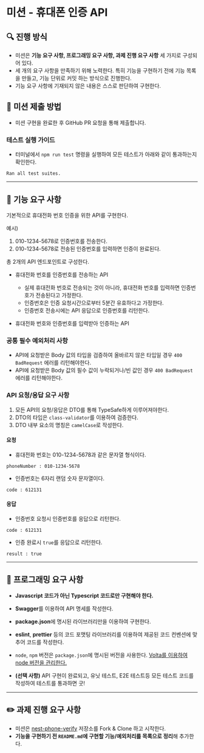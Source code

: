 # 미션 - 휴대폰 인증 API
## 🔍 진행 방식

- 미션은 **기능 요구 사항, 프로그래밍 요구 사항, 과제 진행 요구 사항** 세 가지로 구성되어 있다.
- 세 개의 요구 사항을 만족하기 위해 노력한다. 특히 기능을 구현하기 전에 기능 목록을 만들고, 기능 단위로 커밋 하는 방식으로 진행한다.
- 기능 요구 사항에 기재되지 않은 내용은 스스로 판단하여 구현한다.

## 📮 미션 제출 방법

- 미션 구현을 완료한 후 GitHub PR 요청을 통해 제출합니다.

### 테스트 실행 가이드

- 터미널에서 `npm run test` 명령을 실행하여 모든 테스트가 아래와 같이 통과하는지 확인한다.

```
Ran all test suites.
```

---

## 🚀 기능 요구 사항

기본적으로 휴대전화 번호 인증을 위한 API를 구현한다.

예시)
1. 010-1234-5678로 인증번호를 전송한다.
2. 010-1234-5678로 전송된 인증번호를 입력하면 인증이 완료된다.

총 2개의 API 엔드포인트로 구성한다.
  - 휴대전화 번호를 인증번호를 전송하는 API
      - 실제 휴대전화 번호로 전송되는 것이 아니라, 휴대전화 번호를 입력하면 인증번호가 전송된다고 가정한다.
      - 인증번호은 인증 요청시간으로부터 5분간 유효하다고 가정한다.
      - 인증번호 전송시에는 API 응답으로 인증번호를 리턴한다.
  

  - 휴대전화 번호와 인증번호를 입력받아 인증하는 API


### 공통 필수 예외처리 사항

- API에 요청받은 Body 값의 타입을 검증하여 올바르지 않은 타입일 경우 `400 BadRequest` 에러를 리턴해야한다.
- API에 요청받은 Body 값의 필수 값이 누락되거나/빈 값인 경우 `400 BadRequest` 에러를 리턴해야한다.


### API 요청/응답 요구 사항
1. 모든 API의 요청/응답은 DTO를 통해 TypeSafe하게 이루어져야한다.
2. DTO의 타입은 `class-validator`를 이용하여 검증한다.
3. DTO 내부 요소의 명칭은 `camelCase`로 작성한다.

#### 요청

- 휴대전화 번호는 010-1234-5678과 같은 문자열 형식이다.
```
phoneNumber : 010-1234-5678
```
- 인증번호는 6자리 랜덤 숫자 문자열이다.
```
code : 612131
```

#### 응답

- 인증번호 요청시 인증번호를 응답으로 리턴한다.
```
code : 612131
```
- 인증 완료시 `true`를 응답으로 리턴한다.
```
result : true
```

---

## 🎯 프로그래밍 요구 사항

- **Javascript 코드가 아닌 Typescript 코드로만 구현해야 한다.**
- **Swagger**를 이용하여 API 명세를 작성한다.
- **package.json**에 명시된 라이브러리만을 이용하여 구현한다.
- **eslint**, **prettier** 등의 코드 포맷팅 라이브러리를 이용하여 제공된 코드 컨벤션에 맞추어 코드를 작성한다.
- `node`, `npm` 버전은 `package.json`에 명시된 버전을 사용한다. [Volta를 이용하여 node 버전을 관리한다.](https://docs.volta.sh/guide/getting-started)


- **(선택 사항)** API 구현이 완료되고, 유닛 테스트, E2E 테스트등 모든 테스트 코드를 작성하여 테스트를 통과하면 굿!
---

## ✏️ 과제 진행 요구 사항

- 미션은 [nest-phone-verify](https://github.com/eojjeoda-nest/nest-phone-verify-1) 저장소를 Fork & Clone 하고 시작한다.
- **기능을 구현하기 전 `README.md`에 구현할 기능/예외처리를 목록으로 정리**해 추가한다.